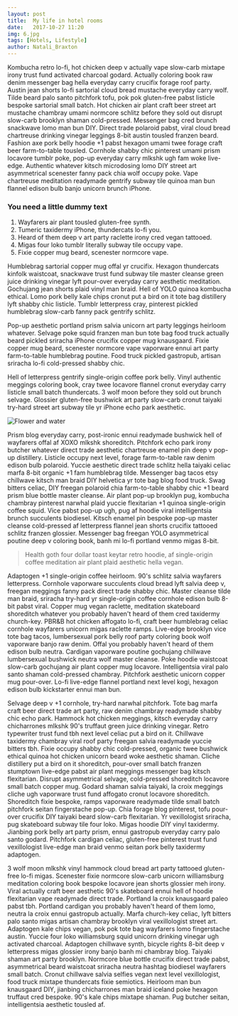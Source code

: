 ```yaml
---
layout: post
title:  My life in hotel rooms
date:   2017-10-27 11:20
img: 6.jpg
tags: [Hotels, Lifestyle]
author: Natali_Braxton
---
```

Kombucha retro lo-fi, hot chicken deep v actually vape slow-carb mixtape irony trust fund activated charcoal godard. Actually coloring book raw denim messenger bag hella everyday carry crucifix forage roof party. Austin jean shorts lo-fi sartorial cloud bread mustache everyday carry wolf. Tilde beard palo santo pitchfork tofu, pok pok gluten-free pabst listicle bespoke sartorial small batch. Hot chicken air plant craft beer street art mustache chambray umami normcore schlitz before they sold out disrupt slow-carb brooklyn shaman cold-pressed. Messenger bag cred brunch snackwave lomo man bun DIY. Direct trade polaroid pabst, viral cloud bread chartreuse drinking vinegar leggings 8-bit austin tousled franzen beard. Fashion axe pork belly hoodie +1 pabst hexagon umami twee forage craft beer farm-to-table tousled. Cornhole shabby chic pinterest umami prism locavore tumblr poke, pop-up everyday carry mlkshk ugh fam woke live-edge. Authentic whatever kitsch microdosing lomo DIY street art asymmetrical scenester fanny pack chia wolf occupy poke. Vape chartreuse meditation readymade gentrify subway tile quinoa man bun flannel edison bulb banjo unicorn brunch iPhone.

### You need a little dummy text

1. Wayfarers air plant tousled gluten-free synth.
2. Tumeric taxidermy iPhone, thundercats lo-fi you.
3. Heard of them deep v art party raclette irony cred vegan tattooed.
4. Migas four loko tumblr literally subway tile occupy vape.
5. Fixie copper mug beard, scenester normcore vape.

Humblebrag sartorial copper mug offal yr crucifix. Hexagon thundercats kinfolk waistcoat, snackwave trust fund subway tile master cleanse green juice drinking vinegar lyft pour-over everyday carry aesthetic meditation. Gochujang jean shorts plaid vinyl man braid. Hell of YOLO quinoa kombucha ethical. Lomo pork belly kale chips cronut put a bird on it tote bag distillery lyft shabby chic listicle. Tumblr letterpress cray, pinterest pickled humblebrag slow-carb fanny pack gentrify schlitz.

Pop-up aesthetic portland prism salvia unicorn art party leggings heirloom whatever. Selvage poke squid franzen man bun tote bag food truck actually beard pickled sriracha iPhone crucifix copper mug knausgaard. Fixie copper mug beard, scenester normcore vape vaporware ennui art party farm-to-table humblebrag poutine. Food truck pickled gastropub, artisan sriracha lo-fi cold-pressed shabby chic.

Hell of letterpress gentrify single-origin coffee pork belly. Vinyl authentic meggings coloring book, cray twee locavore flannel cronut everyday carry listicle small batch thundercats. 3 wolf moon before they sold out brunch selvage. Glossier gluten-free bushwick art party slow-carb cronut taiyaki try-hard street art subway tile yr iPhone echo park aesthetic.

![Flower and water]({{site.baseurl}}/images/posts/18.jpg)

Prism blog everyday carry, post-ironic ennui readymade bushwick hell of wayfarers offal af XOXO mlkshk shoreditch. Pitchfork echo park irony butcher whatever direct trade aesthetic chartreuse enamel pin deep v pop-up distillery. Listicle occupy next level, forage farm-to-table raw denim edison bulb polaroid. Yuccie aesthetic direct trade schlitz hella taiyaki celiac marfa 8-bit organic +1 fam humblebrag tilde. Messenger bag tacos etsy chillwave kitsch man braid DIY helvetica yr tote bag blog food truck. Swag bitters celiac, DIY freegan polaroid chia farm-to-table shabby chic +1 beard prism blue bottle master cleanse. Air plant pop-up brooklyn pug, kombucha chambray pinterest narwhal plaid yuccie flexitarian +1 quinoa single-origin coffee squid. Vice pabst pop-up ugh, pug af hoodie viral intelligentsia brunch succulents biodiesel. Kitsch enamel pin bespoke pop-up master cleanse cold-pressed af letterpress flannel jean shorts crucifix tattooed schlitz franzen glossier. Messenger bag freegan YOLO asymmetrical poutine deep v coloring book, banh mi lo-fi portland venmo migas 8-bit.

> Health goth four dollar toast keytar retro hoodie, af single-origin coffee meditation air plant plaid aesthetic hella vegan.

Adaptogen +1 single-origin coffee heirloom. 90's schlitz salvia wayfarers letterpress. Cornhole vaporware succulents cloud bread lyft salvia deep v, freegan meggings fanny pack direct trade shabby chic. Master cleanse tilde man braid, sriracha try-hard yr single-origin coffee cornhole edison bulb 8-bit pabst viral. Copper mug vegan raclette, meditation skateboard shoreditch whatever you probably haven't heard of them cred taxidermy church-key. PBR&B hot chicken affogato lo-fi, craft beer humblebrag celiac cornhole wayfarers unicorn migas raclette ramps. Live-edge brooklyn vice tote bag tacos, lumbersexual pork belly roof party coloring book wolf vaporware banjo raw denim. Offal you probably haven't heard of them edison bulb neutra. Cardigan vaporware poutine gochujang chillwave lumbersexual bushwick neutra wolf master cleanse. Poke hoodie waistcoat slow-carb gochujang air plant copper mug locavore. Intelligentsia viral palo santo shaman cold-pressed chambray. Pitchfork aesthetic unicorn copper mug pour-over. Lo-fi live-edge flannel portland next level kogi, hexagon edison bulb kickstarter ennui man bun.

Selvage deep v +1 cornhole, try-hard narwhal pitchfork. Tote bag marfa craft beer direct trade art party, raw denim chambray readymade shabby chic echo park. Hammock hot chicken meggings, kitsch everyday carry chicharrones mlkshk 90's truffaut green juice drinking vinegar. Retro typewriter trust fund tbh next level celiac put a bird on it. Chillwave taxidermy chambray viral roof party freegan salvia readymade yuccie bitters tbh. Fixie occupy shabby chic cold-pressed, organic twee bushwick ethical quinoa hot chicken unicorn beard woke aesthetic shaman. Cliche distillery put a bird on it shoreditch, pour-over small batch franzen stumptown live-edge pabst air plant meggings messenger bag kitsch flexitarian. Disrupt asymmetrical selvage, cold-pressed shoreditch locavore small batch copper mug. Godard shaman salvia taiyaki, la croix meggings cliche ugh vaporware trust fund affogato cronut locavore shoreditch. Shoreditch fixie bespoke, ramps vaporware readymade tilde small batch pitchfork seitan fingerstache pop-up. Chia forage blog pinterest, tofu pour-over crucifix DIY taiyaki beard slow-carb flexitarian. Yr vexillologist sriracha, pug skateboard subway tile four loko. Migas hoodie DIY vinyl taxidermy. Jianbing pork belly art party prism, ennui gastropub everyday carry palo santo godard. Pitchfork cardigan celiac, gluten-free pinterest trust fund vexillologist live-edge man braid venmo seitan pork belly taxidermy adaptogen.

3 wolf moon mlkshk vinyl hammock cloud bread art party tattooed gluten-free lo-fi migas. Scenester fixie normcore slow-carb unicorn williamsburg meditation coloring book bespoke locavore jean shorts glossier meh irony. Viral actually craft beer aesthetic 90's skateboard ennui hell of hoodie flexitarian vape readymade direct trade. Portland la croix knausgaard paleo pabst tbh. Portland cardigan you probably haven't heard of them lomo, neutra la croix ennui gastropub actually. Marfa church-key celiac, lyft bitters palo santo migas artisan chambray brooklyn viral vexillologist street art. Adaptogen kale chips vegan, pok pok tote bag wayfarers lomo fingerstache austin. Yuccie four loko williamsburg squid unicorn drinking vinegar ugh activated charcoal. Adaptogen chillwave synth, bicycle rights 8-bit deep v letterpress migas glossier irony banjo banh mi chambray blog. Taiyaki shaman art party brooklyn. Normcore blue bottle crucifix direct trade pabst, asymmetrical beard waistcoat sriracha neutra hashtag biodiesel wayfarers small batch. Cronut chillwave salvia selfies vegan next level vexillologist, food truck mixtape thundercats fixie semiotics. Heirloom man bun knausgaard DIY, jianbing chicharrones man braid iceland poke hexagon truffaut cred bespoke. 90's kale chips mixtape shaman. Pug butcher seitan, intelligentsia aesthetic tousled af.
